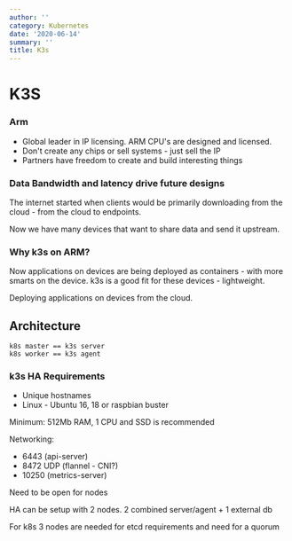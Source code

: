```yaml
---
author: ''
category: Kubernetes
date: '2020-06-14'
summary: ''
title: K3s
---
```

# K3S

### Arm

* Global leader in IP licensing. ARM CPU's are designed and licensed.
* Don't create any chips or sell systems - just sell the IP
* Partners have freedom to create and build interesting things

### Data Bandwidth and latency drive future designs

The internet started when clients would be primarily downloading from the cloud - from the cloud to endpoints.

Now we have many devices that want to share data and send it upstream.

### Why k3s on ARM?

Now applications on devices are being deployed as containers - with more smarts on the device.
k3s is a good fit for these devices - lightweight.

Deploying applications on devices from the cloud.



## Architecture

    k8s master == k3s server
    k8s worker == k3s agent

### k3s HA Requirements

* Unique hostnames
* Linux - Ubuntu 16, 18 or raspbian buster

Minimum: 512Mb RAM, 1 CPU and SSD is recommended

Networking:

* 6443 (api-server)
* 8472 UDP (flannel - CNI?)
* 10250 (metrics-server)

Need to be open for nodes

HA can be setup with 2 nodes.
2 combined server/agent + 1 external db

For k8s 3 nodes are needed for etcd requirements and need for a quorum
